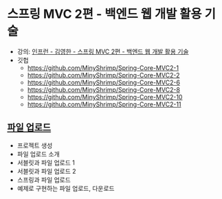 # 스프링 MVC 2편 - 백엔드 웹 개발 활용 기술

* 강의: [인프런 - 김영한 - 스프링 MVC 2편 - 백엔드 웹 개발 활용 기술](
  https://www.inflearn.com/course/%EC%8A%A4%ED%94%84%EB%A7%81-mvc-2/dashboard
  )
* 깃헙
    * https://github.com/MinyShrimp/Spring-Core-MVC2-1
    * https://github.com/MinyShrimp/Spring-Core-MVC2-2
    * https://github.com/MinyShrimp/Spring-Core-MVC2-6
    * https://github.com/MinyShrimp/Spring-Core-MVC2-8
    * https://github.com/MinyShrimp/Spring-Core-MVC2-10
    * https://github.com/MinyShrimp/Spring-Core-MVC2-11

## [파일 업로드](./강의/11강)

* 프로젝트 생성
* 파일 업로드 소개
* 서블릿과 파일 업로드 1
* 서블릿과 파일 업로드 2
* 스프링과 파일 업로드
* 예제로 구현하는 파일 업로드, 다운로드